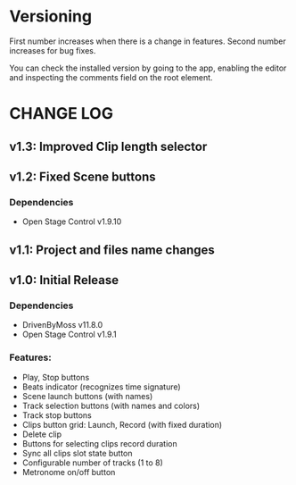 # Versioning
First number increases when there is a change in features. Second number increases for bug fixes.

You can check the installed version by going to the app, enabling the editor and inspecting the comments field on the root element.

# CHANGE LOG

## v1.3: Improved Clip length selector

## v1.2: Fixed Scene buttons
### Dependencies
- Open Stage Control v1.9.10

## v1.1: Project and files name changes

## v1.0: Initial Release
### Dependencies
- DrivenByMoss v11.8.0
- Open Stage Control v1.9.1
### Features:
- Play, Stop buttons
- Beats indicator (recognizes time signature)
- Scene launch buttons (with names)
- Track selection buttons (with names and colors)
- Track stop buttons
- Clips button grid: Launch, Record (with fixed duration)
- Delete clip
- Buttons for selecting clips record duration
- Sync all clips slot state button
- Configurable number of tracks (1 to 8)
- Metronome on/off button

